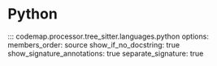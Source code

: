 # Python

::: codemap.processor.tree_sitter.languages.python
    options:
      members_order: source
      show_if_no_docstring: true
      show_signature_annotations: true
      separate_signature: true

